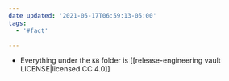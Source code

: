 ```yaml
---
date updated: '2021-05-17T06:59:13-05:00'
tags:
  - '#fact'

---
```


- Everything under the `KB` folder is [[release-engineering vault LICENSE|licensed CC 4.0]]


